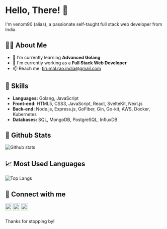 # Hello, There! 👋

I'm venom90 (alias), a passionate self-taught full stack web developer from India. 

## 🙋‍♂️ About Me

- 🌱 I’m currently learning **Advanced Golang**
- 💼 I'm currently working as a **Full Stack Web Developer**
- 📫 Reach me: [tirumal.rao.india@gmail.com](mailto:tirumal.rao.india@gmail.com)

## 🚀 Skills
- **Languages:** Golang, JavaScript
- **Front-end:** HTML5, CSS3, JavaScript, React, SvelteKit, Next.js
- **Back-end:** Node.js, Express.js, GoFiber, Gin, Go-kit, AWS, Docker, Kubernetes
- **Databases:** SQL, MongoDB, PostgreSQL, InfluxDB

## 🎯 Github Stats

![Github stats](https://github-readme-stats.vercel.app/api?username=venom90&show_icons=true&theme=tokyonight)

## 📈 Most Used Languages

![Top Langs](https://github-readme-stats.vercel.app/api/top-langs/?username=venom90&theme=tokyonight)

## 🤝 Connect with me

<a href="https://linkedin.com/in/tirumalrao2" target="_blank">
  <img align="left" alt="LinkdeIN" width="22px" src="https://www.cdnlogo.com/logos/l/37/linkedin.svg" />
</a>
<a href="https://twitter.com/code_n_deploy" target="_blank">
  <img align="left" alt="Twitter" width="22px" src="https://www.cdnlogo.com/logos/t/96/twitter-icon.svg" />
</a>
<a href="mailto:tirumal.rao.india@gmail.com">
  <img align="left" alt="Gmail" width="22px" src="https://www.cdnlogo.com/logos/g/24/gmail-icon.svg" />
</a>

<br />
<br />

Thanks for stopping by!

